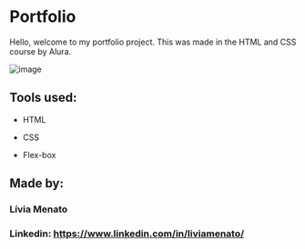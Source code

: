 # Portfolio 
Hello, welcome to my portfolio project. This was made in the HTML and CSS course by Alura.

![image](https://user-images.githubusercontent.com/77756047/211304452-220fedf0-f91b-490f-8a65-a60ce860bc5c.png)

## Tools used:

* HTML

* CSS

* Flex-box

## Made by:

### Lívia Menato

### Linkedin: https://www.linkedin.com/in/liviamenato/

